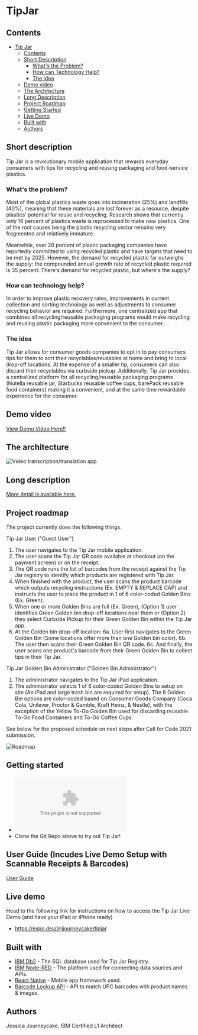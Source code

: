 # TipJar

## Contents

- [Tip Jar](#submission-or-project-name)
  - [Contents](#contents)
  - [Short Description](#short-description)
    - [What's the Problem?](#whats-the-problem)
    - [How can Technology Help?](#how-can-technology-help)
    - [The Idea](#the-idea)
  - [Demo video](#demo-video)
  - [The Architecture](#the-architecture)
  - [Long Description](#long-description)
  - [Project Roadmap](#project-roadmap)
  - [Getting Started](#getting-started)
  - [Live Demo](#live-demo)
  - [Built with](#built-with)
  - [Authors](#authors)
 

## Short description
Tip Jar is a revolutionary mobile application that rewards everyday consumers with tips for recycling and reusing packaging and food-service plastics.

### What's the problem?
Most of the global plastics waste goes into incineration (25%) and landfills (40%), meaning that these materials are lost forever as a resource, despite plastics’ potential for reuse and recycling. Research shows that currently only 16 percent of plastics waste is reprocessed to make new plastics. One of the root causes being the plastic recycling sector remains very fragmented and relatively immature. 

Meanwhile, over 20 percent of plastic packaging companies have reportedly committed to using recycled plastic and have targets that need to be met by 2025. However, the demand for recycled plastic far outweighs the supply: the compounded annual growth rate of recycled plastic required is 35 percent. There's demand for recycled plastic, but where's the supply?


### How can technology help?

In order to improve plastic recovery rates, improvements in current collection and sorting technology as well as adjustments to consumer recycling behavior are required. Furthermore, one centralized app that combines all recycling/reusable packaging programs would make recycling and reusing plastic packaging more convenient to the consumer.  

### The idea

Tip Jar allows for consumer goods companies to opt in to pay consumers tips for them to sort their recyclables/reusables at home and bring to local drop-off locations. At the expense of a smaller tip, consumers can also discard their recyclables via curbside pickup. Additionally, Tip Jar provides a centralized platform for all recycling/reusable packaging programs (Nutella reusable jar, Starbucks reusable coffee cups, barePack reusable food containers) making it a convenient, and at the same time rewardable experience for the consumer. 

## Demo video

[View Demo Video Here!!](https://youtu.be/15gEsSF7BWE)

## The architecture

![Video transcription/translation app](https://i.ibb.co/h7txkh6/Architecture.png)



## Long description

[More detail is available here.](../main/description.md)

## Project roadmap

The project currently does the following things.

Tip Jar User ("Guest User")
1. The user navigates to the Tip Jar mobile application.
2. The user scans the Tip Jar QR code available at checkout (on the payment screen) or on the receipt.
3. The QR code runs the list of barcodes from the receipt against the Tip Jar registry to identify which products are registered with Tip Jar.
4. When finished with the product, the user scans the product barcode which outputs recycling instructions (Ex. EMPTY & REPLACE CAP) and instructs the user to place the product in 1 of 6 color-coded Golden Bins (Ex. Green).
5. When one or more Golden Bins are full (Ex. Green), (Option 1) user identifies Green Golden bin drop-off locations near them or (Option 2) they select
Curbside Pickup for their Green Golden Bin within the Tip Jar app.
6. At the Golden bin drop-off location:
  6a. User first navigates to the Green Golden Bin (Some locations offer more than one Golden bin color).
  6b. The user then scans their Green Golden Bin QR code.
  6c. And finally, the user scans one product's barcode from their Green Golden Bin to collect tips in their Tip Jar.

Tip Jar Golden Bin Administrator ("Golden Bin Administrator")
1. The administrator navigates to the Tip Jar iPad application.
2. The administrator selects 1 of 6 color-coded Golden Bins to setup on site (An iPad and large trash bin are required for setup). The 6 Golden Bin options are color-coded based on Consumer Goods Company (Coca Cola, Unilever, Proctor & Gamble, Kraft Heinz, & Nestle), with the exception of the Yellow To-Go Golden Bin used for discarding reusable To-Go Food Containers and To-Go Coffee Cups.

See below for the proposed schedule on next steps after Call for Code 2021 submission.

![Roadmap](../main/roadmap.jpg)

## Getting started

- ![Quickstart Instructions](../main/quickstart.docx)
- Clone the Git Repo above to try out Tip Jar!


## User Guide (Incudes Live Demo Setup with Scannable Receipts & Barcodes)

[User Guide](https://github.com/jessicajourneycake/TipJar/blob/main/userguide.pdf)

## Live demo

Head to the following link for instructions on how to access the Tip Jar Live Demo (and have your iPad or iPhone ready) 
- https://expo.dev/@jjourneycake/tipjar

## Built with

- [IBM Db2](https://www.ibm.com/analytics/db2) - The SQL database used for Tip Jar Registry. 
- [IBM Node-RED](https://nodered.org/docs/getting-started/ibmcloud) - The platform used for connecting data sources and APIs.
- [React Native](https://reactnative.dev/) - Mobile app framework used. 
- [Barcode Lookup API](https://www.barcodelookup.com/api) - API to match UPC barcodes with product names & images. 


## Authors

Jessica Journeycake, IBM Certified L1 Architect
